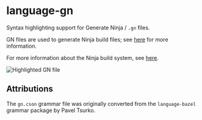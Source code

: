 # language-gn

Syntax highlighting support for Generate Ninja / `.gn` files.

GN files are used to generate Ninja build files; see
[here](https://gn.googlesource.com/gn/)
for more information.

For more information about the Ninja build system, see
[here](https://ninja-build.org/).

![Highlighted GN file](https://raw.githubusercontent.com/devoncarew/language-gn/master/docs/screenshot.png)

## Attributions

The `gn.cson` grammar file was originally converted from the `language-bazel`
grammar package by Pavel Tsurko.
